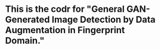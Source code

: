 # This is the codr for "General GAN-Generated Image Detection by Data Augmentation in Fingerprint Domain."
